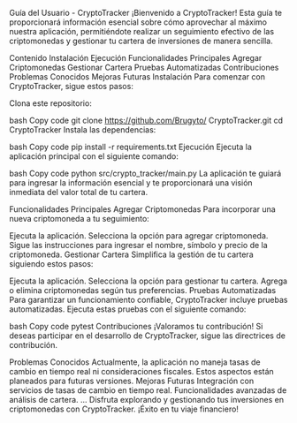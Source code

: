 
Guía del Usuario - CryptoTracker
¡Bienvenido a CryptoTracker! Esta guía te proporcionará información esencial sobre cómo aprovechar al máximo nuestra aplicación, permitiéndote realizar un seguimiento efectivo de las criptomonedas y gestionar tu cartera de inversiones de manera sencilla.

Contenido
Instalación
Ejecución
Funcionalidades Principales
Agregar Criptomonedas
Gestionar Cartera
Pruebas Automatizadas
Contribuciones
Problemas Conocidos
Mejoras Futuras
Instalación
Para comenzar con CryptoTracker, sigue estos pasos:

Clona este repositorio:

bash
Copy code
git clone https://github.com/Brugyto/ CryptoTracker.git
cd CryptoTracker
Instala las dependencias:

bash
Copy code
pip install -r requirements.txt
Ejecución
Ejecuta la aplicación principal con el siguiente comando:

bash
Copy code
python src/crypto_tracker/main.py
La aplicación te guiará para ingresar la información esencial y te proporcionará una visión inmediata del valor total de tu cartera.

Funcionalidades Principales
Agregar Criptomonedas
Para incorporar una nueva criptomoneda a tu seguimiento:

Ejecuta la aplicación.
Selecciona la opción para agregar criptomoneda.
Sigue las instrucciones para ingresar el nombre, símbolo y precio de la criptomoneda.
Gestionar Cartera
Simplifica la gestión de tu cartera siguiendo estos pasos:

Ejecuta la aplicación.
Selecciona la opción para gestionar tu cartera.
Agrega o elimina criptomonedas según tus preferencias.
Pruebas Automatizadas
Para garantizar un funcionamiento confiable, CryptoTracker incluye pruebas automatizadas. Ejecuta estas pruebas con el siguiente comando:

bash
Copy code
pytest
Contribuciones
¡Valoramos tu contribución! Si deseas participar en el desarrollo de CryptoTracker, sigue las directrices de contribución.

Problemas Conocidos
Actualmente, la aplicación no maneja tasas de cambio en tiempo real ni consideraciones fiscales. Estos aspectos están planeados para futuras versiones.
Mejoras Futuras
Integración con servicios de tasas de cambio en tiempo real.
Funcionalidades avanzadas de análisis de cartera.
...
Disfruta explorando y gestionando tus inversiones en criptomonedas con CryptoTracker. ¡Éxito en tu viaje financiero!






